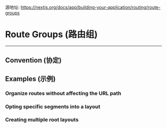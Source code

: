 源地址: https://nextjs.org/docs/app/building-your-application/routing/route-groups

# Route Groups (路由组)

---

## Convention (协定)

## Examples (示例)

### Organize routes without affecting the URL path

### Opting specific segments into a layout

### Creating multiple root layouts
